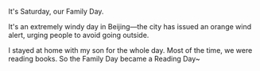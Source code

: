 It's Saturday, our Family Day.

It's an extremely windy day in Beijing—the city has issued an orange wind alert, urging people to avoid going outside.

I stayed at home with my son for the whole day. Most of the time, we were reading books. So the Family Day became a Reading Day~
